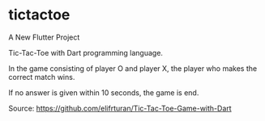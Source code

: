 # tictactoe

A New Flutter Project

Tic-Tac-Toe with Dart programming language. 

In the game consisting of player O and player X, the player who makes the correct match wins. 

If no answer is given within 10 seconds, the game is end.

Source: https://github.com/elifrturan/Tic-Tac-Toe-Game-with-Dart
